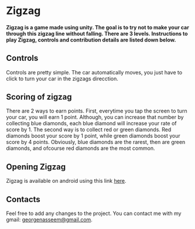 # Zigzag

#### Zigzag is a game made using unity. The goal is to try not to make your car through this zigzag line without falling. There are 3 levels. Instructions to play Zigzag, controls and contribution details are listed down below.

## Controls
Controls are pretty simple. The car automatically moves, you just have to click to turn your car in the zigzags direcction. 

## Scoring of zigzag
There are 2 ways to earn points. First, everytime you tap the screen to turn your car, you will earn 1 point. Although, you can increase that number by collecting blue diamonds, each blue diamond will increase your rate of score by 1. The second way is to collect red or green diamonds. Red diamonds boost your score by 1 point, while green diamonds boost your score by 4 points. Obviously, blue diamonds are the rarest, then are green diamonds, and ofcourse red diamonds are the most common. 

## Opening Zigzag
Zigzag is available on android using this link [here](https://drive.google.com/file/d/1k15COBEvDg1OY4wkCpQuYtwDGztschA6/view?usp=sharing).

## Contacts
Feel free to add any changes to the project. 
You can contact me with my gmail: georgenasseem@gmail.com.
